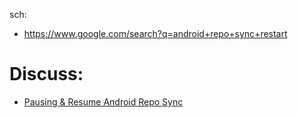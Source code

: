 sch:
- https://www.google.com/search?q=android+repo+sync+restart

# Discuss:
- [Pausing & Resume Android Repo Sync](https://stackoverflow.com/questions/12555835/pausing-resume-android-repo-sync)

